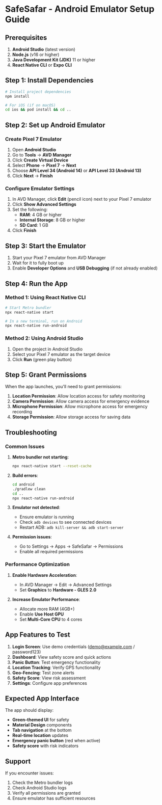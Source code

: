# SafeSafar - Android Emulator Setup Guide

## Prerequisites

1. **Android Studio** (latest version)
2. **Node.js** (v16 or higher)
3. **Java Development Kit (JDK)** 11 or higher
4. **React Native CLI** or **Expo CLI**

## Step 1: Install Dependencies

```bash
# Install project dependencies
npm install

# For iOS (if on macOS)
cd ios && pod install && cd ..
```

## Step 2: Set up Android Emulator

### Create Pixel 7 Emulator

1. Open **Android Studio**
2. Go to **Tools** → **AVD Manager**
3. Click **Create Virtual Device**
4. Select **Phone** → **Pixel 7** → **Next**
5. Choose **API Level 34 (Android 14)** or **API Level 33 (Android 13)**
6. Click **Next** → **Finish**

### Configure Emulator Settings

1. In AVD Manager, click **Edit** (pencil icon) next to your Pixel 7 emulator
2. Click **Show Advanced Settings**
3. Set the following:
   - **RAM**: 4 GB or higher
   - **Internal Storage**: 8 GB or higher
   - **SD Card**: 1 GB
4. Click **Finish**

## Step 3: Start the Emulator

1. Start your Pixel 7 emulator from AVD Manager
2. Wait for it to fully boot up
3. Enable **Developer Options** and **USB Debugging** (if not already enabled)

## Step 4: Run the App

### Method 1: Using React Native CLI

```bash
# Start Metro bundler
npx react-native start

# In a new terminal, run on Android
npx react-native run-android
```

### Method 2: Using Android Studio

1. Open the project in Android Studio
2. Select your Pixel 7 emulator as the target device
3. Click **Run** (green play button)

## Step 5: Grant Permissions

When the app launches, you'll need to grant permissions:

1. **Location Permission**: Allow location access for safety monitoring
2. **Camera Permission**: Allow camera access for emergency evidence
3. **Microphone Permission**: Allow microphone access for emergency recording
4. **Storage Permission**: Allow storage access for saving data

## Troubleshooting

### Common Issues

1. **Metro bundler not starting**:

   ```bash
   npx react-native start --reset-cache
   ```

2. **Build errors**:

   ```bash
   cd android
   ./gradlew clean
   cd ..
   npx react-native run-android
   ```

3. **Emulator not detected**:

   - Ensure emulator is running
   - Check `adb devices` to see connected devices
   - Restart ADB: `adb kill-server && adb start-server`

4. **Permission issues**:
   - Go to Settings → Apps → SafeSafar → Permissions
   - Enable all required permissions

### Performance Optimization

1. **Enable Hardware Acceleration**:

   - In AVD Manager → Edit → Advanced Settings
   - Set **Graphics** to **Hardware - GLES 2.0**

2. **Increase Emulator Performance**:
   - Allocate more RAM (4GB+)
   - Enable **Use Host GPU**
   - Set **Multi-Core CPU** to 4 cores

## App Features to Test

1. **Login Screen**: Use demo credentials (demo@example.com / password123)
2. **Dashboard**: View safety score and quick actions
3. **Panic Button**: Test emergency functionality
4. **Location Tracking**: Verify GPS functionality
5. **Geo-Fencing**: Test zone alerts
6. **Safety Score**: View risk assessment
7. **Settings**: Configure app preferences

## Expected App Interface

The app should display:

- **Green-themed UI** for safety
- **Material Design** components
- **Tab navigation** at the bottom
- **Real-time location** updates
- **Emergency panic button** (red when active)
- **Safety score** with risk indicators

## Support

If you encounter issues:

1. Check the Metro bundler logs
2. Check Android Studio logs
3. Verify all permissions are granted
4. Ensure emulator has sufficient resources

